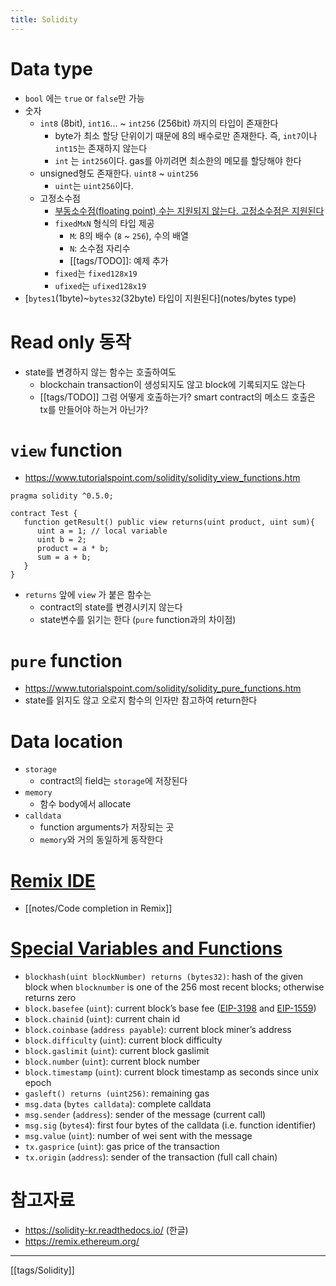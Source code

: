 ```yaml
---
title: Solidity
---
```

# Data type
- `bool` 에는 `true` or `false`만 가능
- 숫자
	- `int8` (8bit), `int16`... ~ `int256` (256bit) 까지의 타입이 존재한다
		- byte가 최소 할당 단위이기 때문에 8의 배수로만 존재한다. 즉, `int7`이나 `int15`는 존재하지 않는다
		- `int` 는 `int256`이다. gas를 아끼려면 최소한의 메모를 할당해야 한다
	- unsigned형도 존재한다. `uint8` ~ `uint256`
		- `uint`는 `uint256`이다.
	- 고정소수점
		- [부동소수점(floating point) 수는 지원되지 않는다. 고정소수점은 지원된다](https://solidity-kr.readthedocs.io/ko/latest/)
		- `fixedMxN` 형식의 타입 제공
			- `M`: 8의 배수 (`8` ~ `256`), 수의 배열
			- `N`: 소수점 자리수
			- [[tags/TODO]]: 예제 추가
		- `fixed`는 `fixed128x19`
		- `ufixed`는 `ufixed128x19`
- [`bytes1`(1byte)~`bytes32`(32byte) 타입이 지원된다](notes/bytes type) 

# Read only 동작
- state를 변경하지 않는 함수는 호출하여도
	- blockchain transaction이 생성되지도 않고 block에 기록되지도 않는다
	- [[tags/TODO]] 그럼 어떻게 호출하는가? smart contract의 메소드 호출은 tx를 만들어야 하는거 아닌가?

# `view` function
- <https://www.tutorialspoint.com/solidity/solidity_view_functions.htm>
```solidity
pragma solidity ^0.5.0;

contract Test {
   function getResult() public view returns(uint product, uint sum){
      uint a = 1; // local variable
      uint b = 2;
      product = a * b;
      sum = a + b; 
   }
}
```
- `returns` 앞에 `view` 가 붙은 함수는
	- contract의 state를 변경시키지 않는다
	- state변수를 읽기는 한다 (`pure` function과의 차이점)
# `pure` function
- <https://www.tutorialspoint.com/solidity/solidity_pure_functions.htm>
- state를 읽지도 않고 오로지 함수의 인자만 참고하여 return한다

# Data location
- `storage`
	- contract의 field는 `storage`에 저장된다
- `memory`
	- 함수 body에서 allocate
- `calldata`
	- function arguments가 저장되는 곳
	- `memory`와 거의 동일하게 동작한다

# [Remix IDE](https://remix.ethereum.org/)
- [[notes/Code completion in Remix]]

# [Special Variables and Functions](https://docs.soliditylang.org/en/v0.8.17/units-and-global-variables.html#special-variables-and-functions "Permalink to this heading")
- `blockhash(uint blockNumber) returns (bytes32)`: hash of the given block when `blocknumber` is one of the 256 most recent blocks; otherwise returns zero
- `block.basefee` (`uint`): current block’s base fee ([EIP-3198](https://eips.ethereum.org/EIPS/eip-3198) and [EIP-1559](https://eips.ethereum.org/EIPS/eip-1559))
- `block.chainid` (`uint`): current chain id 
- `block.coinbase` (`address payable`): current block miner’s address 
- `block.difficulty` (`uint`): current block difficulty
- `block.gaslimit` (`uint`): current block gaslimit 
- `block.number` (`uint`): current block number
- `block.timestamp` (`uint`): current block timestamp as seconds since unix epoch
- `gasleft() returns (uint256)`: remaining gas
- `msg.data` (`bytes calldata`): complete calldata
- `msg.sender` (`address`): sender of the message (current call)
- `msg.sig` (`bytes4`): first four bytes of the calldata (i.e. function identifier)
- `msg.value` (`uint`): number of wei sent with the message
- `tx.gasprice` (`uint`): gas price of the transaction
- `tx.origin` (`address`): sender of the transaction (full call chain)

# 참고자료
- https://solidity-kr.readthedocs.io/ (한글)
- https://remix.ethereum.org/
---
[[tags/Solidity]]